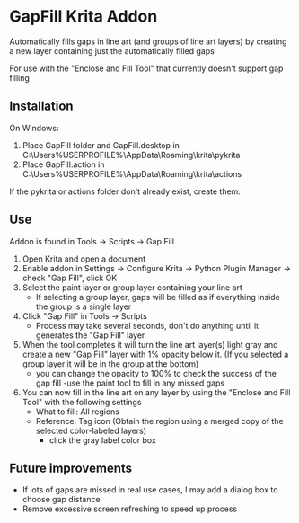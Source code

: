 
# GapFill Krita Addon

Automatically fills gaps in line art (and groups of line art layers) by creating a new layer containing just the automatically filled gaps

For use with the "Enclose and Fill Tool" that currently doesn't support gap filling

## Installation

On Windows:

1. Place GapFill folder and GapFill.desktop in C:\Users\%USERPROFILE%\AppData\Roaming\krita\pykrita 
2. Place GapFill.action in C:\Users\%USERPROFILE%\AppData\Roaming\krita\actions

If the pykrita or actions folder don't already exist, create them.

## Use

Addon is found in Tools -> Scripts -> Gap Fill

1. Open Krita and open a document
2. Enable addon in Settings -> Configure Krita -> Python Plugin Manager -> check "Gap Fill", click OK
3. Select the paint layer or group layer containing your line art
	- If selecting a group layer, gaps will be filled as if everything inside the group is a single layer
4. Click "Gap Fill" in Tools -> Scripts
	- Process may take several seconds, don't do anything until it generates the "Gap Fill" layer
5. When the tool completes it will turn the line art layer(s) light gray and create a new "Gap Fill" layer with 1% opacity below it. (If you selected a group layer it will be in the group at the bottom)
	- you can change the opacity to 100% to check the success of the gap fill
		-use the paint tool to fill in any missed gaps
6. You can now fill in the line art on any layer by using the "Enclose and Fill Tool" with the following settings
	- What to fill: All regions
	- Reference: Tag icon (Obtain the region using a merged copy of the selected color-labeled layers)
		- click the gray label color box


## Future improvements

- If lots of gaps are missed in real use cases, I may add a dialog box to choose gap distance
- Remove excessive screen refreshing to speed up process







































